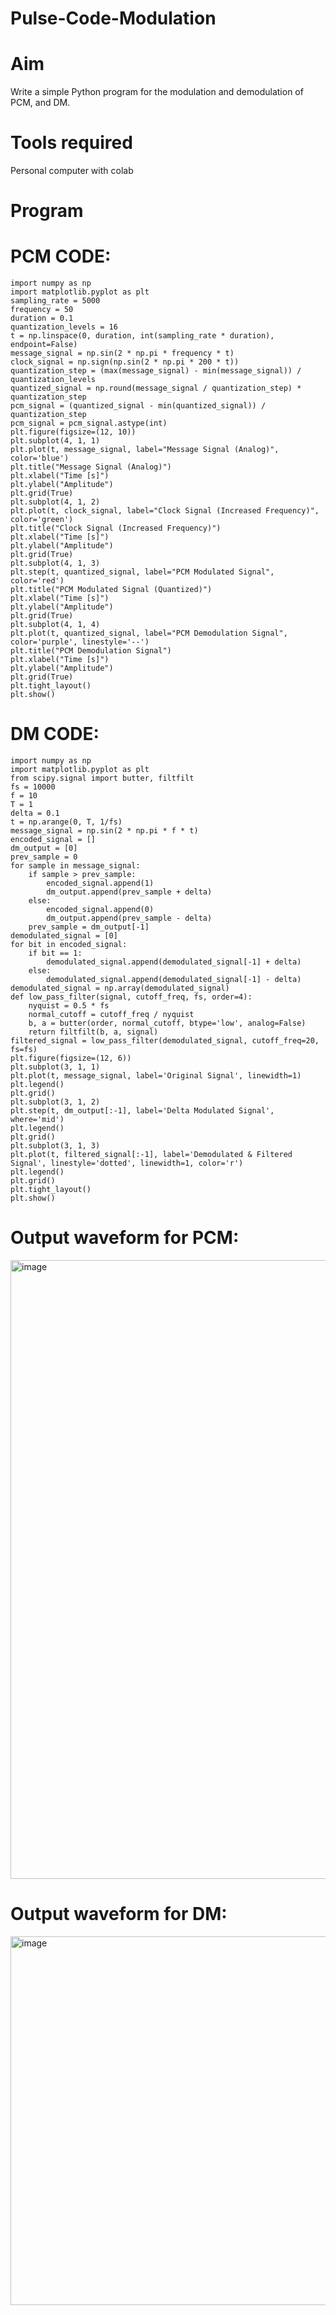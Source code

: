 # Pulse-Code-Modulation
# Aim
Write a simple Python program for the modulation and demodulation of PCM, and DM.
# Tools required
Personal computer with colab
# Program

# PCM CODE:
```
import numpy as np
import matplotlib.pyplot as plt
sampling_rate = 5000
frequency = 50
duration = 0.1
quantization_levels = 16
t = np.linspace(0, duration, int(sampling_rate * duration), endpoint=False)
message_signal = np.sin(2 * np.pi * frequency * t)
clock_signal = np.sign(np.sin(2 * np.pi * 200 * t))
quantization_step = (max(message_signal) - min(message_signal)) / quantization_levels
quantized_signal = np.round(message_signal / quantization_step) * quantization_step
pcm_signal = (quantized_signal - min(quantized_signal)) / quantization_step
pcm_signal = pcm_signal.astype(int)
plt.figure(figsize=(12, 10))
plt.subplot(4, 1, 1)
plt.plot(t, message_signal, label="Message Signal (Analog)", color='blue')
plt.title("Message Signal (Analog)")
plt.xlabel("Time [s]")
plt.ylabel("Amplitude")
plt.grid(True)
plt.subplot(4, 1, 2)
plt.plot(t, clock_signal, label="Clock Signal (Increased Frequency)", color='green')
plt.title("Clock Signal (Increased Frequency)")
plt.xlabel("Time [s]")
plt.ylabel("Amplitude")
plt.grid(True)
plt.subplot(4, 1, 3)
plt.step(t, quantized_signal, label="PCM Modulated Signal", color='red')
plt.title("PCM Modulated Signal (Quantized)")
plt.xlabel("Time [s]")
plt.ylabel("Amplitude")
plt.grid(True)
plt.subplot(4, 1, 4)
plt.plot(t, quantized_signal, label="PCM Demodulation Signal", color='purple', linestyle='--')
plt.title("PCM Demodulation Signal")
plt.xlabel("Time [s]")
plt.ylabel("Amplitude")
plt.grid(True)
plt.tight_layout()
plt.show()

```
# DM CODE:
```
import numpy as np
import matplotlib.pyplot as plt
from scipy.signal import butter, filtfilt
fs = 10000
f = 10
T = 1
delta = 0.1
t = np.arange(0, T, 1/fs)
message_signal = np.sin(2 * np.pi * f * t)
encoded_signal = []
dm_output = [0]
prev_sample = 0
for sample in message_signal:
    if sample > prev_sample:
        encoded_signal.append(1)
        dm_output.append(prev_sample + delta)
    else:
        encoded_signal.append(0)
        dm_output.append(prev_sample - delta)
    prev_sample = dm_output[-1]
demodulated_signal = [0]
for bit in encoded_signal:
    if bit == 1:
        demodulated_signal.append(demodulated_signal[-1] + delta)
    else:
        demodulated_signal.append(demodulated_signal[-1] - delta)
demodulated_signal = np.array(demodulated_signal)
def low_pass_filter(signal, cutoff_freq, fs, order=4):
    nyquist = 0.5 * fs
    normal_cutoff = cutoff_freq / nyquist
    b, a = butter(order, normal_cutoff, btype='low', analog=False)
    return filtfilt(b, a, signal)
filtered_signal = low_pass_filter(demodulated_signal, cutoff_freq=20, fs=fs)
plt.figure(figsize=(12, 6))
plt.subplot(3, 1, 1)
plt.plot(t, message_signal, label='Original Signal', linewidth=1)
plt.legend()
plt.grid()
plt.subplot(3, 1, 2)
plt.step(t, dm_output[:-1], label='Delta Modulated Signal', where='mid')
plt.legend()
plt.grid()
plt.subplot(3, 1, 3)
plt.plot(t, filtered_signal[:-1], label='Demodulated & Filtered Signal', linestyle='dotted', linewidth=1, color='r')
plt.legend()
plt.grid()
plt.tight_layout()
plt.show()
```
 # Output waveform for PCM:

<img width="1189" height="990" alt="image" src="https://github.com/user-attachments/assets/741f6513-7de3-4937-9f39-1a598dd78880" />

# Output waveform for DM:

<img width="1203" height="590" alt="image" src="https://github.com/user-attachments/assets/25a54945-d0d9-4fb6-b2ac-9615717b0025" />


